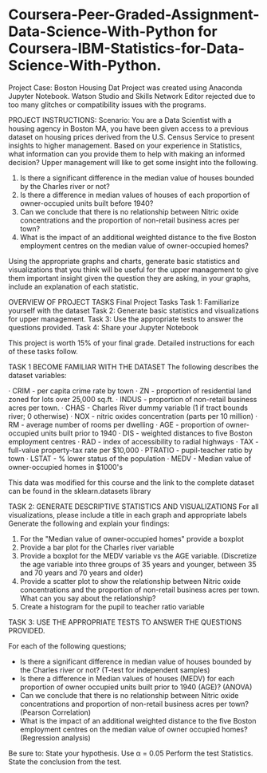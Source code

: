 # Coursera-Peer-Graded-Assignment-Data-Science-With-Python for Coursera-IBM-Statistics-for-Data-Science-With-Python.
Project Case: Boston Housing Dat
Project was created using Anaconda Jupyter Notebook.  Watson Studio and Skills Network Editor rejected due to too many glitches or compatibility issues with the programs.

PROJECT INSTRUCTIONS:
Scenario: You are a Data Scientist with a housing agency in Boston MA, you have been given access to a previous dataset on housing prices derived from the U.S. Census Service to present insights to higher management. Based on your experience in Statistics, what information can you provide them to help with making an informed decision? Upper management will like to get some insight into the following.

1.  Is there a significant difference in the median value of houses bounded by the Charles river or not?
2.  Is there a difference in median values of houses of each proportion of owner-occupied units built before 1940?
3.  Can we conclude that there is no relationship between Nitric oxide concentrations and the proportion of non-retail business acres per town?
4. What is the impact of an additional weighted distance to the five Boston employment centres on the median value of owner-occupied homes?

Using the appropriate graphs and charts, generate basic statistics and visualizations that you think will be useful for the upper management to give them important insight given the question they are asking, in your graphs, include an explanation of each statistic. 

OVERVIEW OF PROJECT TASKS
Final Project Tasks
Task 1: Familiarize yourself with the dataset 
Task 2: Generate basic statistics and visualizations for upper management. 
Task 3: Use the appropriate tests to answer the questions provided.
Task 4: Share your Jupyter Notebook

This project is worth 15% of your final grade. Detailed instructions for each of these tasks follow. 

TASK 1 BECOME FAMILIAR WITH THE DATASET
The following describes the dataset variables:

·      CRIM - per capita crime rate by town
·      ZN - proportion of residential land zoned for lots over 25,000 sq.ft.
·      INDUS - proportion of non-retail business acres per town.
·      CHAS - Charles River dummy variable (1 if tract bounds river; 0 otherwise)
·      NOX - nitric oxides concentration (parts per 10 million)
·      RM - average number of rooms per dwelling
·      AGE - proportion of owner-occupied units built prior to 1940
·      DIS - weighted distances to five Boston employment centres
·      RAD - index of accessibility to radial highways
·      TAX - full-value property-tax rate per $10,000
·      PTRATIO - pupil-teacher ratio by town
·      LSTAT - % lower status of the population
·      MEDV - Median value of owner-occupied homes in $1000's

This data was modified for this course and the link to the complete dataset can be found in the sklearn.datasets library

TASK 2: GENERATE DESCRIPTIVE STATISTICS AND VISUALIZATIONS
For all visualizations, please include a title in each graph and appropriate labels
Generate the following and explain your findings:
1. For the "Median value of owner-occupied homes" provide a boxplot
2. Provide a bar plot for the Charles river variable
3. Provide a boxplot for the MEDV variable vs the AGE variable. (Discretize the age variable into three groups of 35 years and younger, between 35 and 70 years and 70 years and older)
4. Provide a scatter plot to show the relationship between Nitric oxide concentrations and the proportion of non-retail business acres per town. What can you say about the relationship?
5. Create a histogram for the pupil to teacher ratio variable

TASK 3: USE THE APPROPRIATE TESTS TO ANSWER THE QUESTIONS PROVIDED.

For each of the following questions;
- Is there a significant difference in median value of houses bounded by the Charles river or not? (T-test for independent samples)
- Is there a difference in Median values of houses (MEDV) for each proportion of owner occupied units built prior to 1940 (AGE)? (ANOVA)
- Can we conclude that there is no relationship between Nitric oxide concentrations and proportion of non-retail business acres per town? (Pearson Correlation)
- What is the impact of an additional weighted distance to the five Boston employment centres on the median value of owner occupied homes? (Regression analysis)

Be sure to:
State your hypothesis.
Use α = 0.05
Perform the test Statistics.
State the conclusion from the test.
